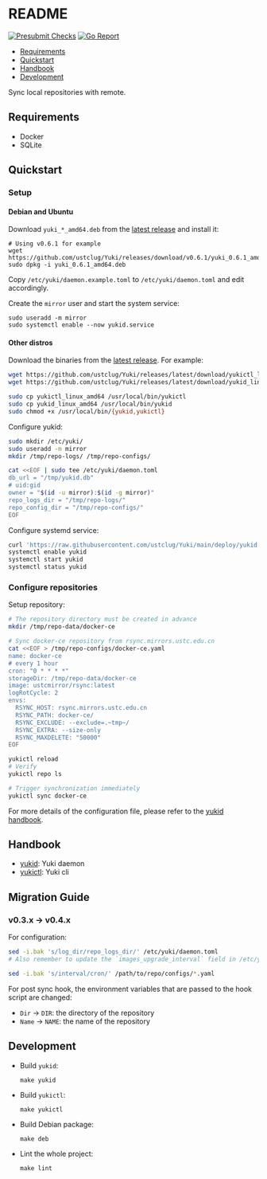 README
=======

[![Presubmit Checks](https://github.com/ustclug/Yuki/actions/workflows/pr-presubmit-checks.yml/badge.svg)](https://github.com/ustclug/Yuki/actions/workflows/pr-presubmit-checks.yml)
[![Go Report](https://goreportcard.com/badge/github.com/ustclug/Yuki)](https://goreportcard.com/report/github.com/ustclug/Yuki)

- [Requirements](#requirements)
- [Quickstart](#quickstart)
- [Handbook](#handbook)
- [Development](#development)

Sync local repositories with remote.

## Requirements

* Docker
* SQLite

## Quickstart

### Setup

#### Debian and Ubuntu

Download `yuki_*_amd64.deb` from the [latest release][latest-release] and install it:

  [latest-release]: https://github.com/ustclug/Yuki/releases/latest

```shell
# Using v0.6.1 for example
wget https://github.com/ustclug/Yuki/releases/download/v0.6.1/yuki_0.6.1_amd64.deb
sudo dpkg -i yuki_0.6.1_amd64.deb
```

Copy `/etc/yuki/daemon.example.toml` to `/etc/yuki/daemon.toml` and edit accordingly.

Create the `mirror` user and start the system service:

```shell
sudo useradd -m mirror
sudo systemctl enable --now yukid.service
```

#### Other distros

Download the binaries from the [latest release][latest-release]. For example:

```bash
wget https://github.com/ustclug/Yuki/releases/latest/download/yukictl_linux_amd64
wget https://github.com/ustclug/Yuki/releases/latest/download/yukid_linux_amd64

sudo cp yukictl_linux_amd64 /usr/local/bin/yukictl
sudo cp yukid_linux_amd64 /usr/local/bin/yukid
sudo chmod +x /usr/local/bin/{yukid,yukictl}
```

Configure yukid:

```bash
sudo mkdir /etc/yuki/
sudo useradd -m mirror
mkdir /tmp/repo-logs/ /tmp/repo-configs/

cat <<EOF | sudo tee /etc/yuki/daemon.toml
db_url = "/tmp/yukid.db"
# uid:gid
owner = "$(id -u mirror):$(id -g mirror)"
repo_logs_dir = "/tmp/repo-logs/"
repo_config_dir = "/tmp/repo-configs/"
EOF
```

Configure systemd service:

```bash
curl 'https://raw.githubusercontent.com/ustclug/Yuki/main/deploy/yukid.service' | sudo tee /etc/systemd/system/yukid.service
systemctl enable yukid
systemctl start yukid
systemctl status yukid
```

### Configure repositories

Setup repository:

```bash
# The repository directory must be created in advance
mkdir /tmp/repo-data/docker-ce

# Sync docker-ce repository from rsync.mirrors.ustc.edu.cn
cat <<EOF > /tmp/repo-configs/docker-ce.yaml
name: docker-ce
# every 1 hour
cron: "0 * * * *"
storageDir: /tmp/repo-data/docker-ce
image: ustcmirror/rsync:latest
logRotCycle: 2
envs:
  RSYNC_HOST: rsync.mirrors.ustc.edu.cn
  RSYNC_PATH: docker-ce/
  RSYNC_EXCLUDE: --exclude=.~tmp~/
  RSYNC_EXTRA: --size-only
  RSYNC_MAXDELETE: "50000"
EOF

yukictl reload
# Verify
yukictl repo ls

# Trigger synchronization immediately
yukictl sync docker-ce
```

For more details of the configuration file, please refer to the [yukid handbook](./cmd/yukid/README.md).

## Handbook

* [yukid](./cmd/yukid/README.md): Yuki daemon
* [yukictl](./cmd/yukictl/README.md): Yuki cli

## Migration Guide

### v0.3.x -> v0.4.x

For configuration:

```bash
sed -i.bak 's/log_dir/repo_logs_dir/' /etc/yuki/daemon.toml
# Also remember to update the `images_upgrade_interval` field in /etc/yuki/daemon.toml if it is set.

sed -i.bak 's/interval/cron/' /path/to/repo/configs/*.yaml
```

For post sync hook, the environment variables that are passed to the hook script are changed:

* `Dir` -> `DIR`: the directory of the repository
* `Name` -> `NAME`: the name of the repository

## Development

* Build `yukid`:

    ```shell
    make yukid
    ```

* Build `yukictl`:

    ```shell
    make yukictl
    ```

* Build Debian package:

    ```shell
    make deb
    ```

* Lint the whole project:

    ```shell
    make lint
    ```
